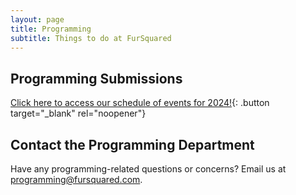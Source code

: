 ```yaml
---
layout: page
title: Programming
subtitle: Things to do at FurSquared
---
```

## Programming Submissions

[Click here to access our schedule of events for 2024!](https://schedule.fursquared.com/f2-2024/talk/){: .button target="_blank" rel="noopener"}

## Contact the Programming Department

Have any programming-related questions or concerns? Email us at [programming@fursquared.com](mailto:programming@fursquared.com).